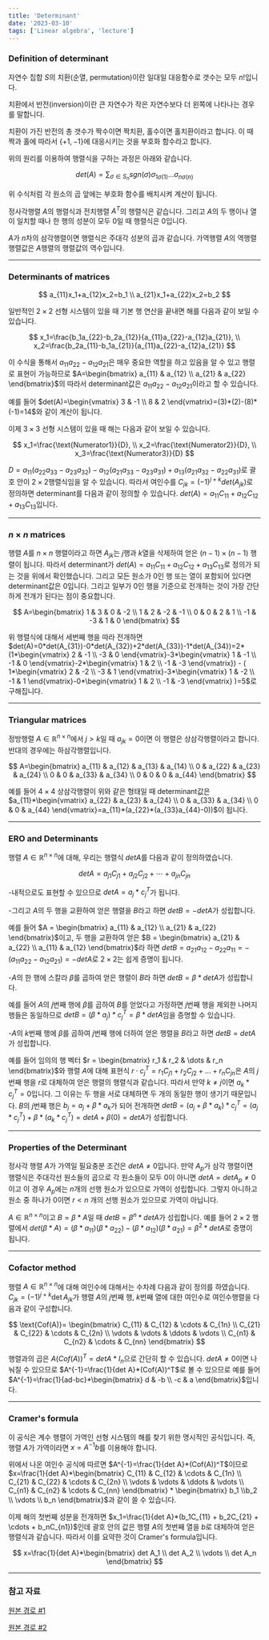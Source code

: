```yaml
---
title: 'Determinant'
date: '2023-03-10'
tags: ['Linear algebra', 'lecture']
---
```


### Definition of determinant

자연수 집합 $S$의 치환(순열, permutation)이란 일대일 대응함수로 갯수는 모두 $n!$입니다.

치환에서 반전(inversion)이란 큰 자연수가 작은 자연수보다 더 왼쪽에 나타나는 경우를 말합니다.

치환이 가진 반전의 총 갯수가 짝수이면 짝치환, 홀수이면 홀치환이라고 합니다. 이 때 짝과 홀에 따라서 $\{+1, -1\}$에 대응시키는 것을 부호화 함수라고 합니다.

위의 원리를 이용하여 행렬식을 구하는 과정은 아래와 같습니다.

$$
det(A)=\sum_{\sigma \in S_n}sgn(\sigma)\sigma_{1\sigma(1)}...\sigma_{n\sigma(n)}
$$

위 수식처럼 각 원소의 곱 앞에는 부호화 함수를 배치시켜 계산이 됩니다.

정사각행렬 $A$의 행렬식과 전치행렬 $A^T$의 행렬식은 같습니다. 그리고 $A$의 두 행이나 열이 일치할 때나 한 행의 성분이 모두 0일 때 행렬식은 0입니다.

$A$가 $n$차의 삼각행렬이면 행렬식은 주대각 성분의 곱과 같습니다. 가역행렬 $A$의 역행렬 행렬값은 $A$행렬의 행렬값의 역수입니다.

---

### Determinants of matrices

$$
a_{11}x_1+a_{12}x_2=b_1 \\
a_{21}x_1+a_{22}x_2=b_2
$$

일반적인 $2 \times 2$ 선형 시스템이 있을 때 기본 행 연산을 끝내면 해를 다음과 같이 보일 수 있습니다.

$$
x_1=\frac{b_1a_{22}-b_2a_{12}}{a_{11}a_{22}-a_{12}a_{21}}, \\
x_2=\frac{b_2a_{11}-b_1a_{21}}{a_{11}a_{22}-a_{12}a_{21}}
$$

이 수식을 통해서 $a_{11}a_{22}-a_{12}a_{21}$은 매우 중요한 역할을 하고 있음을 알 수 있고 행렬로 표현이 가능하므로 $A=\begin{bmatrix} a_{11} & a_{12} \\ a_{21} & a_{22} \end{bmatrix}$의 따라서 determinant값은 $a_{11}a_{22}-a_{12}a_{21}$이라고 할 수 있습니다.

예를 들어 $det(A)=\begin{vmatrix} 3 & -1 \\ 8 & 2 \end{vmatrix}=(3)*(2)-(8)*(-1)=14$와 같이 계산이 됩니다.

이제 $3 \times 3$ 선형 시스템이 있을 때 해는 다음과 같이 보일 수 있습니다.

$$
x_1=\frac{\text{Numerator1}}{D}, \\
x_2=\frac{\text{Numerator2}}{D}, \\
x_3=\frac{\text{Numerator3}}{D}
$$

$D=a_{11}(a_{22}a_{33} - a_{23}a_{32}) - a_{12}(a_{21}a_{33}-a_{23}a_{31})+a_{13}(a_{21}a_{32}-a_{22}a_{31})$로 괄호 안이 $2 \times 2$행렬식임을 알 수 있습니다. 따라서 여인수를 $C_{jk}=(-1)^{j+k} det(A_{jk})$로 정의하면 determinant를 다음과 같이 정의할 수 있습니다. $det(A)=a_{11}C_{11}+a_{12}C_{12}+a_{13}C_{13}$입니다.

---

### $n \times n$ matrices

행렬 $A$를 $n \times n$ 행렬이라고 하면 $A_{jk}$는 $j$행과 $k$열을 삭제하여 얻은 $(n-1) \times (n-1)$ 행렬이 됩니다. 따라서 determinant가 $det(A)=a_{11}C_{11}+a_{12}C_{12}+a_{13}C_{13}$로 정의가 되는 것을 위에서 확인했습니다. 그리고 모든 원소가 0인 행 또는 열이 포함되어 있다면 determinant값은 0입니다. 그리고 일부가 0인 행을 기준으로 전개하는 것이 가장 간단하게 전개가 된다는 점이 중요합니다.

$$
A=\begin{bmatrix}
1 & 3 & 0 & -2 \\
1 & 2 & -2 & -1 \\
0 & 0 & 2 & 1 \\
-1 & -3 & 1 & 0
\end{bmatrix}
$$

위 행렬식에 대해서 세번째 행을 따라 전개하면 $det(A)=0*det(A_{31})-0*det(A_{32})+2*det(A_{33})-1*det(A_{34})=2*(1*\begin{vmatrix}
2 & -1 \\
-3 & 0
\end{vmatrix}-3*\begin{vmatrix}
1 & -1 \\
-1 & 0
\end{vmatrix}-2*\begin{vmatrix}
1 & 2 \\
-1 & -3
\end{vmatrix}) - (
1*\begin{vmatrix}
2 & -2 \\
-3 & 1
\end{vmatrix}-3*\begin{vmatrix}
1 & -2 \\
-1 & 1
\end{vmatrix}-0*\begin{vmatrix}
1 & 2 \\
-1 & -3
\end{vmatrix}
)=5$로 구해집니다.

---

### Triangular matrices

정방행렬 $A \in \mathbb{R}^{n \times n}$에서 $j > k$일 때 $a_{jk}=0$이면 이 행렬은 상삼각행렬이라고 합니다. 반대의 경우에는 하삼각행렬입니다.

$$
A=\begin{bmatrix}
a_{11} & a_{12} & a_{13} & a_{14} \\
0 & a_{22} & a_{23} & a_{24} \\
0 & 0 & a_{33} & a_{34} \\
0 & 0 & 0 & a_{44}
\end{bmatrix}
$$

예를 들어 $4 \times 4$ 상삼각행렬이 위와 같은 형태일 때 determinant값은 $a_{11}*\begin{vmatrix}
a_{22} & a_{23} & a_{24} \\
0 & a_{33} & a_{34} \\
0 & 0 & a_{44}
\end{vmatrix}=a_{11}*(a_{22}*(a_{33}a_{44}-0))$이 됩니다.

---

### ERO and Determinants

행렬 $A \in \mathbb{R}^{n \times n}$에 대해, 우리는 행렬식 $det A$를 다음과 같이 정의하였습니다.

$$
det A=a_{j1}C_{j1}+a_{j2}C_{j2}+ \cdots + a_{jn}C_{jn}
$$

-내적으로도 표현할 수 있으므로 $det A=a_j*c_j^T$가 됩니다.

-그리고 $A$의 두 행을 교환하여 얻은 행렬을 $B$라고 하면 $det B=-det A$가 성립합니다.

예를 들어 $A = \begin{bmatrix} a_{11} & a_{12} \\ a_{21} & a_{22} \end{bmatrix}$이고, 두 행을 교환하여 얻은 $B = \begin{bmatrix} a_{21} & a_{22} \\ a_{11} & a_{12} \end{bmatrix}$라 하면 $det B=a_{21}a_{12}-a_{22}a_{11}=-(a_{11}a_{22}-a_{12}a_{21}) =-det A$로 $2 \times 2$는 쉽게 증명이 됩니다.

-$A$의 한 행에 스칼라 $\beta$를 곱하여 얻은 행렬이 $B$라 하면 $det B=\beta*det A$가 성립합니다.

예를 들어 $A$의 $j$번째 행에 $\beta$를 곱하여 $B$를 얻었다고 가정하면 $j$번째 행을 제외한 나머지 행들은 동일하므로 $det B=(\beta*a_j)*c_j^T=\beta*det A$임을 증명할 수 있습니다.

-$A$의 $k$번째 행에 $\beta$를 곱하여 $j$번째 행에 더하여 얻은 행렬을 $B$라고 하면 $detB=detA$가 성립합니다.

예를 들어 임의의 행 벡터 $r = \begin{bmatrix} r_1 & r_2 & \dots & r_n \end{bmatrix}$와 행렬 $A$에 대해 표현식 $r \cdot c_j^T = r_1C_{j1} + r_2C_{j2} + \dots + r_nC_{jn}$은 $A$의 $j$번째 행을 $r$로 대체하여 얻은 행렬의 행렬식과 같습니다. 따라서 만약 $k \ne j$이면 $a_k*c_j^T=0$입니다. 그 이유는 두 행을 서로 대체하면 두 개의 동일한 행이 생기기 때문입니다. $B$의 $j$번째 행은 $b_j=a_j+\beta*a_k$가 되어 전개하면 $det B=(a_j+\beta*a_k)*c_j^T=(a_j*c_j^T)+\beta*(a_k*c_j^T)=det A+\beta(0)=det A$가 성립합니다.

---

### Properties of the Determinant

정사각 행렬 $A$가 가역일 필요충분 조건은 $det A \ne 0$입니다. 만약 $A_p$가 삼각 행렬이면 행렬식은 주대각선 원소들의 곱으로 각 원소들이 모두 0이 아니면 $det A = det A_p \ne 0$이고 이 경우 $A_p$에는 $n$개의 선행 원소가 있으므로 가역이 성립합니다. 그렇지 아니하고 원소 중 하나가 0이면 $r<n$ 개의 선행 원소가 있으므로 가역이 아닙니다.

$A \in \mathbb{R}^{n \times n}$이고 $B=\beta*A$일 때 $det B = \beta^n * det A$가 성립합니다. 예를 들어 $2 \times 2$ 행렬에서 $det (\beta*A)=(\beta*a_{11})(\beta*a_{22})-(\beta*a_{12})(\beta*a_{21})=\beta^2*detA$로 증명이 됩니다.

---

### Cofactor method

행렬 $A \in \mathbb{R}^{n \times n}$에 대해 여인수에 대해서는 수차례 다음과 같이 정의를 하였습니다. $C_{jk} = (-1)^{j+k} \det A_{jk}$가 행렬 $A$의 $j$번째 행, $k$번째 열에 대한 여인수로 여인수행렬을 다음과 같이 구성합니다.

$$
\text{Cof(A)}= \begin{bmatrix}
C_{11} & C_{12} & \cdots & C_{1n} \\
C_{21} & C_{22} & \cdots & C_{2n} \\ 
\vdots & \vdots & \ddots & \vdots \\
C_{n1} & C_{n2} & \cdots & C_{nn}
\end{bmatrix}
$$

행렬과의 곱은 $A(Cof(A))^T=detA*I_n$으로 간단히 할 수 있습니다. $det A \ne 0$이면 나눠질 수 있으므로 $A^{-1}=\frac{1}{det A}*(Cof(A))^T$로 볼 수 있으므로 예를 들어 $A^{-1}=\frac{1}{ad-bc}*\begin{bmatrix} d & -b \\ -c & a \end{bmatrix}$입니다.

---

### Cramer's formula

이 공식은 계수 행렬이 가역인 선형 시스템의 해를 찾기 위한 명시적인 공식입니다. 즉, 행렬 $A$가 가역이라면 $x=A^{-1}b$를 이용해야 합니다.

위에서 나온 여인수 공식에 따르면 $A^{-1}=\frac{1}{det A}*(Cof(A))^T$이므로 $x=\frac{1}{det A}*\begin{bmatrix}
C_{11} & C_{12} & \cdots & C_{1n} \\
C_{21} & C_{22} & \cdots & C_{2n} \\ 
\vdots & \vdots & \ddots & \vdots \\
C_{n1} & C_{n2} & \cdots & C_{nn}
\end{bmatrix} * \begin{bmatrix} b_1 \\b_2 \\ \vdots \\ b_n \end{bmatrix}$과 같이 쓸 수 있습니다.

이제 해의 첫번째 성분을 전개하면 $x_1=\frac{1}{det A}*(b_1C_{11} + b_2C_{21} + \cdots + b_nC_{n1})$인데 괄호 안의 값은 행렬 $A$의 첫번째 열을 $b$로 대체하여 얻은 행렬식과 같습니다. 따라서 이를 요약한 것이 Cramer's formula입니다.

$$
x=\frac{1}{det A}*\begin{bmatrix}
det A_1 \\
det A_2 \\
\vdots \\
det A_n
\end{bmatrix}
$$

---

### 참고 자료

[원본 경로 #1](http://matrix.skku.ac.kr/2015-Album/BigBook-LinearAlgebra-2015.pdf)

[원본 경로 #2](https://www.geneseo.edu/~aguilar/public/assets/courses/233/main_notes.pdf)